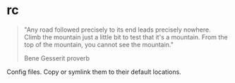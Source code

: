 # rc


> "Any road followed precisely to its end leads precisely nowhere. Climb the
> mountain just a little bit to test that it's a mountain. From the top of the
> mountain, you cannot see the mountain."
> 
> Bene Gesserit proverb


Config files. Copy or symlink them to their default locations.
